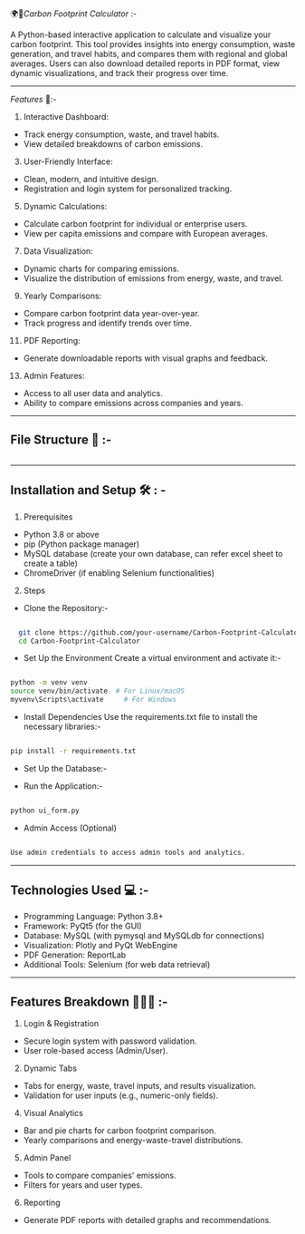 🌍🌱*Carbon Footprint Calculator* :-

A Python-based interactive application to calculate and visualize your carbon footprint. This tool provides insights into energy consumption, waste generation, and travel habits, and compares them with regional and global averages. Users can also download detailed reports in PDF format, view dynamic visualizations, and track their progress over time.

-----------------------------------------------------------------------------------------------------------------------------

*Features* 🌟:- 

1. Interactive Dashboard:
   
- Track energy consumption, waste, and travel habits.
- View detailed breakdowns of carbon emissions.

3. User-Friendly Interface:
   
- Clean, modern, and intuitive design.
- Registration and login system for personalized tracking.

5. Dynamic Calculations:
   
- Calculate carbon footprint for individual or enterprise users.
- View per capita emissions and compare with European averages.

7. Data Visualization:
   
- Dynamic charts for comparing emissions.
- Visualize the distribution of emissions from energy, waste, and travel.

9. Yearly Comparisons:
    
- Compare carbon footprint data year-over-year.
- Track progress and identify trends over time.

11. PDF Reporting:
    
- Generate downloadable reports with visual graphs and feedback.

13. Admin Features:
    
- Access to all user data and analytics.
- Ability to compare emissions across companies and years.

-----------------------------------------------------------------------------------------------------------------------------

## File Structure 📁 :- 

```bash


```
-----------------------------------------------------------------------------------------------------------------------------

## Installation and Setup 🛠️ : -

1. Prerequisites
   
- Python 3.8 or above
- pip (Python package manager)
- MySQL database (create your own database, can refer excel sheet to create a table)
- ChromeDriver (if enabling Selenium functionalities)

2. Steps

- Clone the Repository:-

```bash

  git clone https://github.com/your-username/Carbon-Footprint-Calculator.git
  cd Carbon-Footprint-Calculator

```

- Set Up the Environment Create a virtual environment and activate it:-

```bash

python -m venv venv
source venv/bin/activate  # For Linux/macOS
myvenv\Scripts\activate     # For Windows

```

- Install Dependencies Use the requirements.txt file to install the necessary libraries:-

```bash

pip install -r requirements.txt

```

- Set Up the Database:-


- Run the Application:-

```bash

python ui_form.py

```

- Admin Access (Optional)

```bash

Use admin credentials to access admin tools and analytics.

```

----------------------------------------------------------------------------------------------------------------------------

## Technologies Used 💻 :-

- Programming Language: Python 3.8+
- Framework: PyQt5 (for the GUI)
- Database: MySQL (with pymysql and MySQLdb for connections)
- Visualization: Plotly and PyQt WebEngine
- PDF Generation: ReportLab
- Additional Tools: Selenium (for web data retrieval)

----------------------------------------------------------------------------------------------------------------------------

## Features Breakdown 🚶‍♂️💡 :- 

1. Login & Registration
   
- Secure login system with password validation.
- User role-based access (Admin/User).

2. Dynamic Tabs

- Tabs for energy, waste, travel inputs, and results visualization.
- Validation for user inputs (e.g., numeric-only fields).
  
4. Visual Analytics

- Bar and pie charts for carbon footprint comparison.
- Yearly comparisons and energy-waste-travel distributions.
  
5. Admin Panel

- Tools to compare companies' emissions.
- Filters for years and user types.

6. Reporting

- Generate PDF reports with detailed graphs and recommendations.




  

